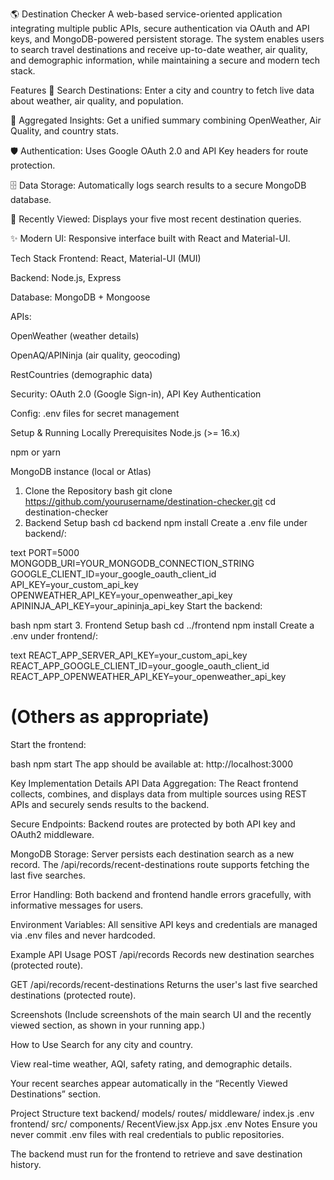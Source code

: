 🌎 Destination Checker
A web-based service-oriented application integrating multiple public APIs, secure authentication via OAuth and API keys, and MongoDB-powered persistent storage. The system enables users to search travel destinations and receive up-to-date weather, air quality, and demographic information, while maintaining a secure and modern tech stack.

Features
🔎 Search Destinations: Enter a city and country to fetch live data about weather, air quality, and population.

🌄 Aggregated Insights: Get a unified summary combining OpenWeather, Air Quality, and country stats.

🛡️ Authentication: Uses Google OAuth 2.0 and API Key headers for route protection.

🗄️ Data Storage: Automatically logs search results to a secure MongoDB database.

📝 Recently Viewed: Displays your five most recent destination queries.

✨ Modern UI: Responsive interface built with React and Material-UI.

Tech Stack
Frontend: React, Material-UI (MUI)

Backend: Node.js, Express

Database: MongoDB + Mongoose

APIs:

OpenWeather (weather details)

OpenAQ/APINinja (air quality, geocoding)

RestCountries (demographic data)

Security: OAuth 2.0 (Google Sign-in), API Key Authentication

Config: .env files for secret management

Setup & Running Locally
Prerequisites
Node.js (>= 16.x)

npm or yarn

MongoDB instance (local or Atlas)

1. Clone the Repository
bash
git clone https://github.com/yourusername/destination-checker.git
cd destination-checker
2. Backend Setup
bash
cd backend
npm install
Create a .env file under backend/:

text
PORT=5000
MONGODB_URI=YOUR_MONGODB_CONNECTION_STRING
GOOGLE_CLIENT_ID=your_google_oauth_client_id
API_KEY=your_custom_api_key
OPENWEATHER_API_KEY=your_openweather_api_key
APININJA_API_KEY=your_apininja_api_key
Start the backend:

bash
npm start
3. Frontend Setup
bash
cd ../frontend
npm install
Create a .env under frontend/:

text
REACT_APP_SERVER_API_KEY=your_custom_api_key
REACT_APP_GOOGLE_CLIENT_ID=your_google_oauth_client_id
REACT_APP_OPENWEATHER_API_KEY=your_openweather_api_key
# (Others as appropriate)
Start the frontend:

bash
npm start
The app should be available at: http://localhost:3000

Key Implementation Details
API Data Aggregation:
The React frontend collects, combines, and displays data from multiple sources using REST APIs and securely sends results to the backend.

Secure Endpoints:
Backend routes are protected by both API key and OAuth2 middleware.

MongoDB Storage:
Server persists each destination search as a new record. The /api/records/recent-destinations route supports fetching the last five searches.

Error Handling:
Both backend and frontend handle errors gracefully, with informative messages for users.

Environment Variables:
All sensitive API keys and credentials are managed via .env files and never hardcoded.

Example API Usage
POST /api/records
Records new destination searches (protected route).

GET /api/records/recent-destinations
Returns the user's last five searched destinations (protected route).

Screenshots
(Include screenshots of the main search UI and the recently viewed section, as shown in your running app.)

How to Use
Search for any city and country.

View real-time weather, AQI, safety rating, and demographic details.

Your recent searches appear automatically in the “Recently Viewed Destinations” section.

Project Structure
text
backend/
  models/
  routes/
  middleware/
  index.js
  .env
frontend/
  src/
    components/
      RecentView.jsx
    App.jsx
  .env
Notes
Ensure you never commit .env files with real credentials to public repositories.

The backend must run for the frontend to retrieve and save destination history.
